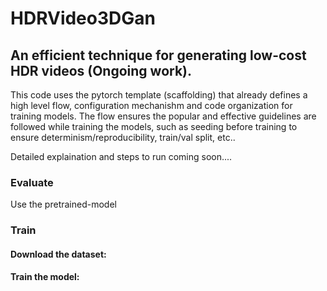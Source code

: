 # HDRVideo3DGan
## An efficient technique for generating low-cost HDR videos (Ongoing work).
This code uses the pytorch template (scaffolding) that already defines a high level flow, configuration mechanishm and code organization for training models. The flow ensures the popular and effective guidelines are followed while training the models, such as seeding before training to ensure determinism/reproducibility, train/val split, etc..

Detailed explaination and steps to run coming soon....



### Evaluate
Use the pretrained-model


### Train
#### Download the dataset:


#### Train the model:

